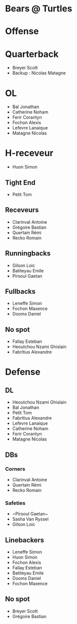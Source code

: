 # Bears @ Turtles

# Offense 

# Quarterback
- Breyer Scott
- Backup : Nicolas Matagne
  
# OL
- Bal Jonathan
- Catherine Noham
- Ferir Corantyn
- Fochon Alexis
- Lefevre Lanaique
- Matagne Nicolas

# H-receveur
- Huon Simon

## Tight End
- Petit Tom

## Receveurs
- Clarinval Antoine
- Grégoire Bastian
- Quertain Rémi
- Recko Romain

## Runningbacks
- Gilson Loic
- Batiteyau Emile
- Pirsoul Gaetan

## Fullbacks
- Leneffe Simon
- Fochon Maxence
- Dooms Daniel

## No spot
- Fallay Esteban
- Heoutchou Nzami Ghislain
- Fabritius Alexandre

# Defense

## DL
- Heoutchou Nzami Ghislain
- Bal Jonathan
- Petit Tom
- Fabritius Alexandre
- Lefevre Lanaique
- Catherine Noham
- Ferir Corantyn
- Matagne Nicolas

## DBs

### Corners
- Clarinval Antoine
- Quertain Rémi
- Recko Romain

### Safeties
- ~Pirsoul Gaetan~
- Sasha Van Ryssel
- Gilson Loic

## Linebackers
- Leneffe Simon
- Huon Simon
- Fochon Alexis
- Fallay Esteban
- Batiteyau Emile
- Dooms Daniel
- Fochon Maxence

## No spot
- Breyer Scott
- Grégoire Bastian
